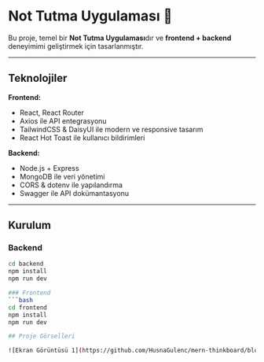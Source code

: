 # Not Tutma Uygulaması 📝

Bu proje, temel bir **Not Tutma Uygulaması**dır ve **frontend + backend** deneyimimi geliştirmek için tasarlanmıştır.  

---

## Teknolojiler

**Frontend:**  
- React, React Router  
- Axios ile API entegrasyonu  
- TailwindCSS & DaisyUI ile modern ve responsive tasarım  
- React Hot Toast ile kullanıcı bildirimleri  

**Backend:**  
- Node.js + Express  
- MongoDB ile veri yönetimi  
- CORS & dotenv ile yapılandırma  
- Swagger ile API dokümantasyonu  

---

## Kurulum

### Backend
```bash
cd backend
npm install
npm run dev

### Frontend
```bash
cd frontend
npm install
npm run dev

## Proje Görselleri

![Ekran Görüntüsü 1](https://github.com/HusnaGulenc/mern-thinkboard/blob/main/frontend/public/assets/1.png?raw=true
